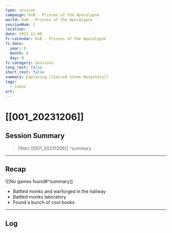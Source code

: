 ```yaml
---
type: session
campaign: RxB - Princes of the Apocalypse
world: RxB - Princes of the Apocalypse
sessionNum: 1
location: 
date: 2023-12-06
fc-calendar: RxB - Princes of the Apocalypse
fc-date:
  year: 0
  month: 0
  day: 0
fc-category: Sessions
long_rest: false
short_rest: false
summary: Exploring [[Sacred Stone Monastery]]
tags:
  - inbox
art:
---
```

# [[001_20231206]]

## Session Summary

 > [!tldr] [[001_20231206]]
>  ^summary

---

## Recap

![[No games found#^summary]]
- Battled monks and warforged in the hallway
- Battled monks laboratory
- Found a bunch of cool books

---

## Log

